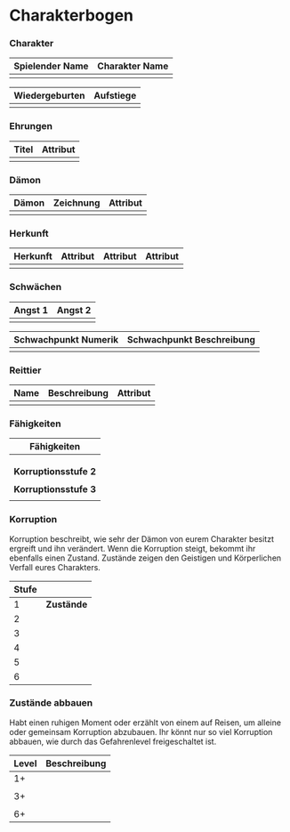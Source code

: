 # Charakterbogen

### Charakter

| Spielender Name | Charakter Name |
| --------------- | -------------- |
|                 |                |

| Wiedergeburten | Aufstiege |
| -------------- | --------- |
|                |           |

### Ehrungen

| Titel | Attribut |
| ----- | -------- |
|       |          |

### Dämon

| Dämon | Zeichnung | Attribut |
| ----- | --------- | -------- |
|       |           |          |

### Herkunft

| Herkunft | Attribut | Attribut | Attribut |
| -------- | -------- | -------- | -------- |
|          |          |          |          |

### Schwächen

| Angst 1 | Angst 2 |
| ------- | ------- |
|         |         |

| Schwachpunkt Numerik | Schwachpunkt Beschreibung |
| -------------------- | ------------------------- |
|                      |                           |

### Reittier

| Name | Beschreibung | Attribut |
| ---- | ------------ | -------- |
|      |              |          |

### Fähigkeiten

| **Fähigkeiten**            |
| -------------------------- |
|                            |
|                            |
|                            |
| **Korruptionsstufe 2**     |
|                            |
| **Korruptionsstufe** **3** |
|                            |

### Korruption

Korruption beschreibt, wie sehr der D&auml;mon von eurem Charakter besitzt ergreift und ihn ver&auml;ndert. Wenn die Korruption steigt, bekommt ihr ebenfalls einen Zustand. Zust&auml;nde zeigen den Geistigen und K&ouml;rperlichen Verfall eures Charakters.

| Stufe |              |
| ----- | ------------ |
| 1     | **Zustände** |
| 2     |              |
| 3     |              |
| 4     |              |
| 5     |              |
| 6     |              |

### Zustände abbauen

Habt einen ruhigen Moment oder erzählt von einem auf Reisen, um alleine oder gemeinsam Korruption abzubauen. Ihr könnt nur so viel Korruption abbauen, wie durch das Gefahrenlevel freigeschaltet ist.

| Level | Beschreibung |
| ----- | ------------ |
| 1+    |              |
|       |              |
| 3+    |              |
|       |              |
| 6+    |              |

